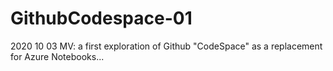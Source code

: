 # GithubCodespace-01
2020 10 03 MV: a first exploration of Github "CodeSpace" as a replacement for Azure Notebooks... 
